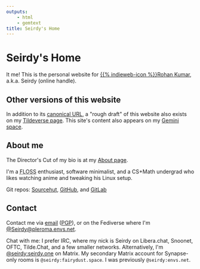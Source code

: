 ```yaml
---
outputs:
    - html
    - gemtext
title: Seirdy's Home
---
```

<div class="h-card">

Seirdy's Home
=============

It me! This is the personal website for <span class="h-card p-author vcard"><a href="https://seirdy.one" rel="author home" class="u-url url">{{% indieweb-icon %}}<span class="p-name fn n"><span class="p-given-name given-name">Rohan</span> <span class="p-family-name family-name">Kumar</span></span></a>, a.k.a. <span class="p-nickname nickname">Seirdy</span> (online handle).</span>

Other versions of this website
------------------------------

In addition to its <a class="u-url" href="https://seirdy.one" rel="me">canonical URL</a>, a "rough draft" of this website also exists on my <a class="u-url" href="https://envs.net/~seirdy" rel="me">Tildeverse page</a>. This site's content also appears on my <a class="u-url" href="gemini://seirdy.one" rel="me">Gemini space</a>.

About me
--------

The Director's Cut of my bio is at my [About page](/about.html).

<p class="p-note">
I'm a <abbr title="Free, Libre, and Open-Source">FLOSS</abbr> enthusiast, software minimalist, and a CS+Math undergrad who likes watching anime and tweaking his Linux setup.
</p>

Git repos: <a href="https://sr.ht/~seirdy" rel="me">Sourcehut</a>, <a href="https://github.com/Seirdy" rel="me">GitHub</a>, and <a href="https://gitlab.com/Seirdy" rel="me">GitLab</a>

Contact
-------

Contact me via <a class="u-email" href="mailto:seirdy@seirdy.one" rel="me">email</a> (<a rel="pgpkey authn" type="application/pgp-keys" class="u-key" href="./publickey.asc">PGP</a>), or on the Fediverse where I'm <a class="u-url" href="https://pleroma.envs.net/seirdy" rel="me">@Seirdy@pleroma.envs.net</a>.

Chat with me: I prefer IRC, where my nick is Seirdy on Libera.chat, Snoonet, OFTC, Tilde.Chat, and a few smaller networks. Alternatively, I'm <a class="u-url" href="https://matrix.to/#/@seirdy:seirdy.one" rel="me">@seirdy:seirdy.one</a> on Matrix. My secondary Matrix account for Synapse-only rooms is `@seirdy:fairydust.space`. I was previously `@seirdy:envs.net`.

</div>

